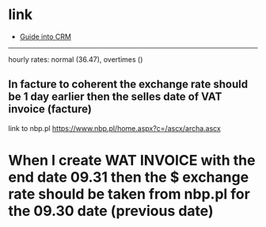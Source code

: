 # link

* [Guide into CRM](https://www.youtube.com/watch?v=0fJ7IrQ9ICw)

----

hourly rates: normal (36.47), overtimes ()


## In facture to coherent the exchange rate should be 1 day earlier then the selles date of VAT invoice (facture) 

link to nbp.pl <https://www.nbp.pl/home.aspx?c=/ascx/archa.ascx>

# When I create WAT INVOICE with the end date 09.31 then the $ exchange rate should be taken from nbp.pl for the 09.30 date (previous date)
